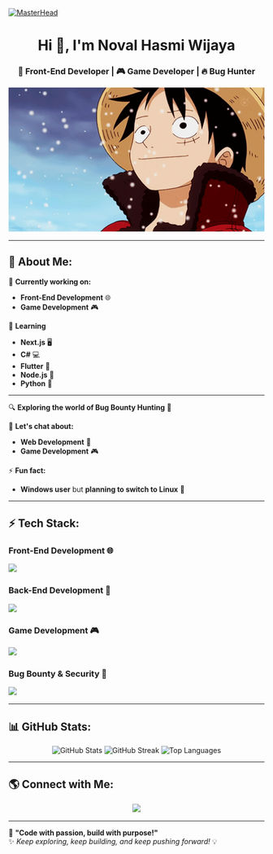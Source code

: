 [![MasterHead](https://camo.githubusercontent.com/4fd007a9db2f46b92856dbba073aea1b9e0b927473eb566a2a8d5ccb5d819b0f/68747470733a2f2f692e70696e696d672e636f6d2f6f726967696e616c732f63362f33332f63322f63363333633230656465383266306530636564376435373064626533613166332e676966)](https://github.com/zen-Hikari)

<h1 align="center">Hi 👋, I'm Noval Hasmi Wijaya</h1>
<h3 align="center">🚀 Front-End Developer | 🎮 Game Developer | 🔥 Bug Hunter</h3>

<p align="center">
  <img src="https://raw.githubusercontent.com/novaldanorel/walpaper/refs/heads/main/Banner%20Gifs.gif" alt="Banner" width="600"/>
</p>

---

## 🍖 **About Me:**
🌱 **Currently working on:**  
  - **Front-End Development** 🌐  
  - **Game Development** 🎮  

🧠 **Learning**  
  - **Next.js** 🖥️  
  - **C#** 💻  
  - **Flutter** 📱  
  - **Node.js** 🚀  
  - **Python** 🐍  

---

🔍 **Exploring the world of Bug Bounty Hunting** 🔐

💬 **Let's chat about:**  
  - **Web Development** 🔧  
  - **Game Development** 🎮

⚡ **Fun fact:**  
  - **Windows user** but **planning to switch to Linux** 🐧


---

## ⚡ **Tech Stack:**

### Front-End Development 🌐
<p>
  <img src="https://skillicons.dev/icons?i=html,css,js,react,tailwind,bootstrap" />
</p>

### Back-End Development 🚀
<p>
  <img src="https://skillicons.dev/icons?i=nodejs,python,mysql,postgres" />
</p>

### Game Development 🎮
<p>
  <img src="https://skillicons.dev/icons?i=cs,unity,godot" />
</p>

### Bug Bounty & Security 🔐
<p>
  <img src="https://skillicons.dev/icons?i=linux,kali" />
</p>


---

## 📊 GitHub Stats:
<p align="center">
  <img src="https://github-readme-stats.vercel.app/api?username=zen-Hikari&theme=tokyonight&hide_border=false&include_all_commits=false&count_private=false" alt="GitHub Stats"/>
  <img src="https://github-readme-streak-stats.herokuapp.com/?user=zen-Hikari&theme=tokyonight&hide_border=false" alt="GitHub Streak"/>
  <img src="https://github-readme-stats.vercel.app/api/top-langs/?username=zen-Hikari&theme=tokyonight&hide_border=false&layout=compact" alt="Top Languages"/> 
</p>

---

## 🌎 Connect with Me:
<p align="center">
  <a href="https://www.linkedin.com/in/zen-hikari-703125316/">
    <img src="https://img.shields.io/badge/LinkedIn-%230077B5.svg?style=for-the-badge&logo=linkedin&logoColor=white"/>
  </a>
</p>

---

🚀 **"Code with passion, build with purpose!"**  
✨ _Keep exploring, keep building, and keep pushing forward!_ 💡
